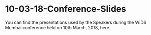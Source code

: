 # 10-03-18-Conference-Slides
You can find the presentations used by the Speakers during the WiDS Mumbai conference held on 10th March, 2018, here. 
